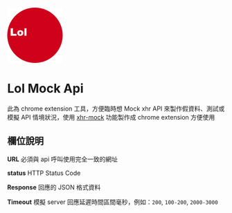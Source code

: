 ![lol-icon](Lol/icon128.png)

# Lol Mock Api

此為 chrome extension 工具，方便臨時想 Mock xhr API 來製作假資料、測試或模擬 API 情境狀況，使用 [xhr-mock](https://github.com/jameslnewell/xhr-mock) 功能製作成 chrome extension 方便使用

## 欄位說明

**URL** 必須與 api 呼叫使用完全一致的網址

**status** HTTP Status Code

**Response** 回應的 JSON 格式資料

**Timeout** 模擬 server 回應延遲時間區間毫秒，例如：`200`, `100-200`, `2000-3000`